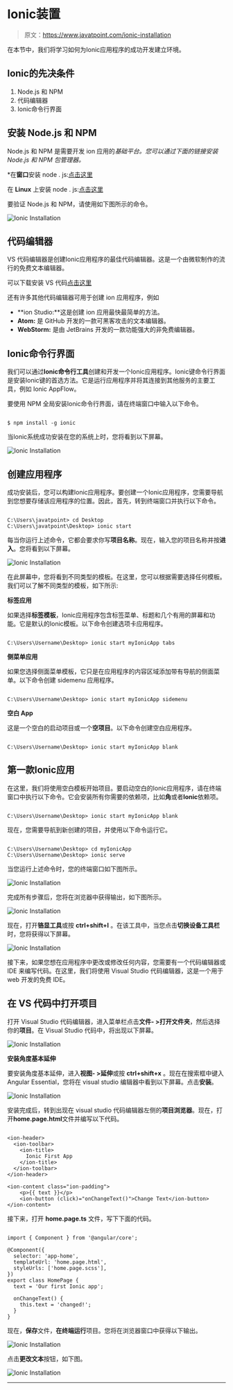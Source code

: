 # Ionic装置

> 原文：<https://www.javatpoint.com/ionic-installation>

在本节中，我们将学习如何为Ionic应用程序的成功开发建立环境。

## Ionic的先决条件

1.  Node.js 和 NPM
2.  代码编辑器
3.  Ionic命令行界面

## 安装 Node.js 和 NPM

Node.js 和 NPM 是需要开发 ion 应用的*基础平台。您可以通过下面的链接安装 Node.js 和 NPM 包管理器。*

 *在**窗口**安装 node . js:[点击这里](install-nodejs)

在 **Linux** 上安装 node . js:[点击这里](install-nodejs-on-linux-ubuntu-centos)

要验证 Node.js 和 NPM，请使用如下图所示的命令。

![Ionic Installation](img/6c6ccd76b58d37a26ca1784ad183caee.png)

## 代码编辑器

VS 代码编辑器是创建Ionic应用程序的最佳代码编辑器。这是一个由微软制作的流行的免费文本编辑器。

可以下载安装 VS 代码[点击这里](https://code.visualstudio.com/)

还有许多其他代码编辑器可用于创建 ion 应用程序，例如

*   **ion Studio:**这是创建 ion 应用最快最简单的方法。
*   **Atom:** 是 GitHub 开发的一款可黑客攻击的文本编辑器。
*   **WebStorm:** 是由 JetBrains 开发的一款功能强大的非免费编辑器。

## Ionic命令行界面

我们可以通过**Ionic命令行工具**创建和开发一个Ionic应用程序。Ionic键命令行界面是安装Ionic键的首选方法。它是运行应用程序并将其连接到其他服务的主要工具，例如 Ionic AppFlow。

要使用 NPM 全局安装Ionic命令行界面，请在终端窗口中输入以下命令。

```

$ npm install -g ionic

```

当Ionic系统成功安装在您的系统上时，您将看到以下屏幕。

![Ionic Installation](img/3b5c7b5fd2b81912177268f9a4f14581.png)

## 创建应用程序

成功安装后，您可以构建Ionic应用程序。要创建一个Ionic应用程序，您需要导航到您想要存储该应用程序的位置。因此，首先，转到终端窗口并执行以下命令。

```

C:\Users\javatpoint> cd Desktop
C:\Users\javatpoint\Desktop> ionic start

```

每当你运行上述命令，它都会要求你写**项目名称**。现在，输入您的项目名称并按**进入**。您将看到以下屏幕。

![Ionic Installation](img/45dbf53ba35bf9c598ccd48c944411c3.png)

在此屏幕中，您将看到不同类型的模板。在这里，您可以根据需要选择任何模板。我们可以了解不同类型的模板，如下所示:

**标签应用**

如果选择**标签模板**，Ionic应用程序包含标签菜单、标题和几个有用的屏幕和功能。它是默认的Ionic模板。以下命令创建选项卡应用程序。

```

C:\Users\Username\Desktop> ionic start myIonicApp tabs

```

**侧菜单应用**

如果您选择侧面菜单模板，它只是在应用程序的内容区域添加带有导航的侧面菜单。以下命令创建 sidemenu 应用程序。

```

C:\Users\Username\Desktop> ionic start myIonicApp sidemenu

```

**空白 App**

这是一个空白的启动项目或一个**空项目**。以下命令创建空白应用程序。

```

C:\Users\Username\Desktop> ionic start myIonicApp blank

```

## 第一款Ionic应用

在这里，我们将使用空白模板开始项目。要启动空白的Ionic应用程序，请在终端窗口中执行以下命令。它会安装所有你需要的依赖项，比如**角**或者**Ionic**依赖项。

```

C:\Users\Username\Desktop> ionic start myIonicApp blank

```

现在，您需要导航到新创建的项目，并使用以下命令运行它。

```

C:\Users\Username\Desktop> cd myIonicApp
C:\Users\Username\Desktop> ionic serve

```

当您运行上述命令时，您的终端窗口如下图所示。

![Ionic Installation](img/bfed656828f31f6d1a63996a48971ea1.png)

完成所有步骤后，您将在浏览器中获得输出，如下图所示。

![Ionic Installation](img/b941713fc2826b0b44037b356ee5ef54.png)

现在，打开**铬显工具**或按 **ctrl+shift+I** 。在该工具中，当您点击**切换设备工具栏**时，您将获得以下屏幕。

![Ionic Installation](img/215e8109cc8900976f974e1ffc215c62.png)

接下来，如果您想在应用程序中更改或修改任何内容，您需要有一个代码编辑器或 IDE 来编写代码。在这里，我们将使用 Visual Studio 代码编辑器，这是一个用于 web 开发的免费 IDE。

## 在 VS 代码中打开项目

打开 Visual Studio 代码编辑器，进入菜单栏点击**文件- >打开文件夹**，然后选择你的**项目**。在 Visual Studio 代码中，将出现以下屏幕。

![Ionic Installation](img/fb8abe29dbb50b256190843a65398f6c.png)

**安装角度基本延伸**

要安装角度基本延伸，进入**视图- >延伸**或按 **ctrl+shift+x** 。现在在搜索框中键入 Angular Essential，您将在 visual studio 编辑器中看到以下屏幕。点击**安装**。

![Ionic Installation](img/4e2441320cde68f717633c0bbce25fdc.png)

安装完成后，转到出现在 visual studio 代码编辑器左侧的**项目浏览器**。现在，打开**home.page.html**文件并编写以下代码。

```

<ion-header>
  <ion-toolbar>
    <ion-title>
      Ionic First App
    </ion-title>
  </ion-toolbar>
</ion-header>

<ion-content class="ion-padding">
    <p>{{ text }}</p>
    <ion-button (click)="onChangeText()">Change Text</ion-button>
</ion-content>

```

接下来，打开 **home.page.ts** 文件，写下下面的代码。

```

import { Component } from '@angular/core';

@Component({
  selector: 'app-home',
  templateUrl: 'home.page.html',
  styleUrls: ['home.page.scss'],
})
export class HomePage {
  text = 'Our first Ionic app';

  onChangeText() {
    this.text = 'changed!';
  }
}

```

现在，**保存**文件，**在终端运行**项目。您将在浏览器窗口中获得以下输出。

![Ionic Installation](img/a3d98db4498b943e77107890234c1bfb.png)

点击**更改文本**按钮，如下图。

![Ionic Installation](img/dfaa5030af78b1b07a97f57c80d98fe2.png)

* * **